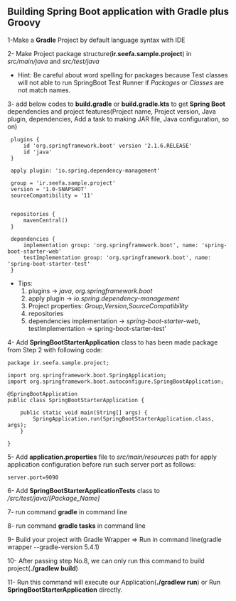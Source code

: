 ## Building Spring Boot application with Gradle plus Groovy

1-Make a **Gradle** Project by default language syntax with IDE

2- Make Project package structure(**ir.seefa.sample.project**) in _src/main/java_ and _src/test/java_

* Hint: Be careful about word spelling for packages because Test classes will not able to run SpringBoot Test Runner if *Packages* or *Classes* are not match names.

3- add below codes to **build.gradle** or **build.gradle.kts** to get **Spring Boot** dependencies and project features(Project name, Project version, Java plugin, dependencies, Add a task to making JAR file, Java configuration, so on)

```
 plugins {
     id 'org.springframework.boot' version '2.1.6.RELEASE'
     id 'java'
 }
 
 apply plugin: 'io.spring.dependency-management'
 
 group = 'ir.seefa.sample.project'
 version = '1.0-SNAPSHOT'
 sourceCompatibility = '11'
 
 
 repositories {
     mavenCentral()
 }
 
 dependencies {
     implementation group: 'org.springframework.boot', name: 'spring-boot-starter-web'
     testImplementation group: 'org.springframework.boot', name: 'spring-boot-starter-test'
 }
 ```
 
* Tips: 
    1) plugins -> _java_, _org.springframework.boot_
    2) apply plugin -> _io.spring.dependency-management_
    3) Project properties: _Group_,_Version_,_SourceCompatibility_
    4) repositories
    5) dependencies implementation -> _spring-boot-starter-web_, testImplementation -> spring-boot-starter-test'

4- Add **SpringBootStarterApplication** class to has been made package from Step 2 with following code:

```
package ir.seefa.sample.project;

import org.springframework.boot.SpringApplication;
import org.springframework.boot.autoconfigure.SpringBootApplication;

@SpringBootApplication
public class SpringBootStarterApplication {

	public static void main(String[] args) {
		SpringApplication.run(SpringBootStarterApplication.class, args);
	}

}
```

5- Add **application.properties** file to _src/main/resources_ path for apply application configuration before run such server port as follows:

```
server.port=9090
```

6- Add **SpringBootStarterApplicationTests** class to _/src/test/java/[Package_Name]_

7- run command **gradle** in command line

8- run command **gradle tasks** in command line

9- Build your project with Gradle Wrapper => Run in command line(gradle wrapper --gradle-version 5.4.1)

10- After passing step No.8, we can only run this command to build project(**./gradlew build**)

11- Run this command will execute our Application(**./gradlew run**)  or Run **SpringBootStarterApplication** directly.
